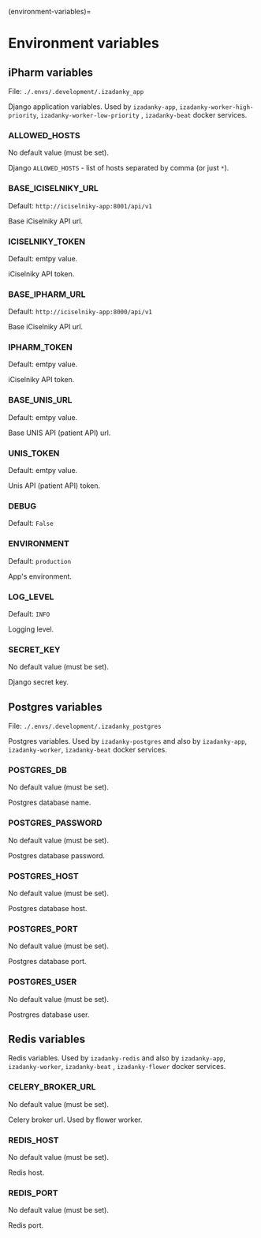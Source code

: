 (environment-variables)=

# Environment variables

## iPharm variables

File: `./.envs/.development/.izadanky_app`

Django application variables. Used by `izadanky-app`, `izadanky-worker-high-priority`, `izadanky-worker-low-priority`
, `izadanky-beat`  docker services.

### ALLOWED_HOSTS

No default value (must be set).

Django `ALLOWED_HOSTS` - list of hosts separated by comma (or just `*`).

### BASE_ICISELNIKY_URL

Default: `http://iciselniky-app:8001/api/v1`

Base iCiselniky API url.

### ICISELNIKY_TOKEN

Default: emtpy value.

iCiselniky API token.

### BASE_IPHARM_URL

Default: `http://iciselniky-app:8000/api/v1`

Base iCiselniky API url.

### IPHARM_TOKEN

Default: emtpy value.

iCiselniky API token.

### BASE_UNIS_URL

Default: emtpy value.

Base UNIS API (patient API) url.

### UNIS_TOKEN

Default: emtpy value.

Unis API (patient API) token.

### DEBUG

Default: `False`

### ENVIRONMENT

Default: `production`

App's environment.

### LOG_LEVEL

Default: `INFO`

Logging level.

### SECRET_KEY

No default value (must be set).

Django secret key.

## Postgres variables

File: `./.envs/.development/.izadanky_postgres`

Postgres variables. Used by `izadanky-postgres` and also by `izadanky-app`, `izadanky-worker`, `izadanky-beat` docker
services.

### POSTGRES_DB

No default value (must be set).

Postgres database name.

### POSTGRES_PASSWORD

No default value (must be set).

Postgres database password.

### POSTGRES_HOST

No default value (must be set).

Postgres database host.

### POSTGRES_PORT

No default value (must be set).

Postgres database port.

### POSTGRES_USER

No default value (must be set).

Postrgres database user.

## Redis variables

Redis variables. Used by `izadanky-redis` and also by `izadanky-app`, `izadanky-worker`, `izadanky-beat`
, `izadanky-flower` docker services.

### CELERY_BROKER_URL

No default value (must be set).

Celery broker url. Used by flower worker.

### REDIS_HOST

No default value (must be set).

Redis host.

### REDIS_PORT

No default value (must be set).

Redis port.
